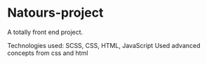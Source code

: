 # Natours-project
A totally front end project.

Technologies used: SCSS, CSS, HTML, JavaScript
Used advanced concepts from css and html
